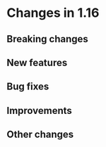 # Changes in 1.16

## Breaking changes

## New features

## Bug fixes

## Improvements

## Other changes
